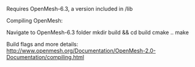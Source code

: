 Requires OpenMesh-6.3, a version included in /lib

Compiling OpenMesh:

Navigate to OpenMesh-6.3 folder
mkdir build && cd build
cmake ..
make

Build flags and more details: http://www.openmesh.org/Documentation/OpenMesh-2.0-Documentation/compiling.html
